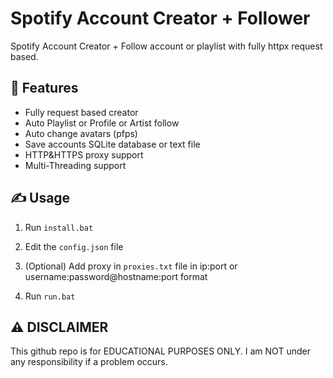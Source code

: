 # Spotify Account Creator + Follower 
 Spotify Account Creator + Follow account or playlist with fully httpx request based.


## 👾 Features
- Fully request based creator
- Auto Playlist or Profile or Artist follow
- Auto change avatars (pfps)
- Save accounts SQLite database or text file
- HTTP&HTTPS proxy support
- Multi-Threading support



## ✍️ Usage
1. Run `install.bat`

2. Edit the `config.json` file

3. (Optional) Add proxy in `proxies.txt` file in ip:port or username:password@hostname:port format 

4. Run `run.bat`

## ⚠️ DISCLAIMER
This github repo is for EDUCATIONAL PURPOSES ONLY. I am NOT under any responsibility if a problem occurs.
